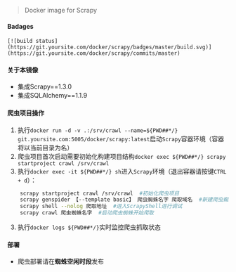 > Docker image for Scrapy

#### Badages
```
[![build status](https://git.yoursite.com/docker/scrapy/badges/master/build.svg)](https://git.yoursite.com/docker/scrapy/commits/master)
```

#### 关于本镜像
* 集成Scrapy==1.3.0
* 集成SQLAlchemy==1.1.9

#### 爬虫项目操作
1. 执行`docker run -d -v .:/srv/crawl --name=${PWD##*/} git.yoursite.com:5005/docker/scrapy:latest`启动`Scrapy`容器环境（容器将以当前目录为名）
2. 爬虫项目首次启动需要初始化构建项目结构`docker exec ${PWD##*/} scrapy startproject crawl /srv/crawl`
3. 执行`docker exec -it ${PWD##*/} sh`进入`Scrapy`环境（退出容器请按键`CTRL + d`）：
```bash
    scrapy startproject crawl /srv/crawl  #初始化爬虫项目
    scrapy genspider 【--template basic】 爬虫蜘蛛名字 爬取域名  #新建爬虫蜘蛛
    scrapy shell --nolog 爬取地址  #进入ScrapyShell进行调试
    scrapy crawl 爬虫蜘蛛名字  #启动爬虫蜘蛛开始爬取
```
3. 执行`docker logs ${PWD##*/}`实时监控爬虫抓取状态

#### 部署
* 爬虫部署请在**蜘蛛空闲时段**发布

